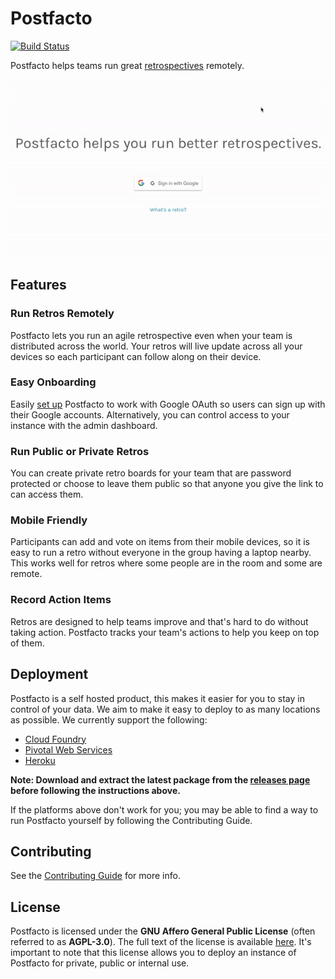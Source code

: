 # Postfacto
[![Build Status](https://travis-ci.org/pivotal/postfacto.svg?branch=master)](https://travis-ci.org/pivotal/postfacto)

Postfacto helps teams run great [retrospectives](https://content.pivotal.io/blog/how-to-run-a-really-good-retrospective) remotely.

<p align="center">
  <img width="700px" src="https://github.com/pivotal/postfacto/blob/master/media/sample-retro.gif?raw=true" />
</p>


## Features

### Run Retros Remotely
Postfacto lets you run an agile retrospective even when your team is distributed across the world. Your retros will live update across all your devices so each participant can follow along on their device.

### Easy Onboarding
Easily [set up](https://github.com/pivotal/postfacto/tree/master/deployment#allowing-users-to-create-retros) Postfacto to work with Google OAuth so users can sign up with their Google accounts. Alternatively, you can control access to your instance with the admin dashboard.

### Run Public or Private Retros
You can create private retro boards for your team that are password protected or choose to leave them public so that anyone you give the link to can access them.

### Mobile Friendly
Participants can add and vote on items from their mobile devices, so it is easy to run a retro without everyone in the group having a laptop nearby. This works well for retros where some people are in the room and some are remote.

### Record Action Items
Retros are designed to help teams improve and that's hard to do without taking action. Postfacto tracks your team's actions to help you keep on top of them.


## Deployment

Postfacto is a self hosted product, this makes it easier for you to stay in control of your data. We aim to make it easy to deploy to as many locations as possible. We currently support the following:

* [Cloud Foundry](https://github.com/pivotal/postfacto/tree/master/deployment#cloud-foundry)
* [Pivotal Web Services](https://github.com/pivotal/postfacto/tree/master/deployment#pivotal-web-services)
* [Heroku](https://github.com/pivotal/postfacto/tree/master/deployment#heroku)

**Note: Download and extract the latest package from the [releases page](https://github.com/pivotal/postfacto/releases) before following the instructions above.**

If the platforms above don't work for you; you may be able to find a way to run Postfacto yourself by following the Contributing Guide.

## Contributing

See the [Contributing Guide](https://github.com/pivotal/postfacto/blob/master/CONTRIBUTING.md) for more info.

## License

Postfacto is licensed under the **GNU Affero General Public License** (often referred to as **AGPL-3.0**). The full text 
of the license is available [here](https://github.com/pivotal/postfacto/blob/master/LICENSE.md). It's important to note 
that this license allows you to deploy an instance of Postfacto for private, public or internal use.
